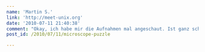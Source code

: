 ```yaml
---
name: 'Martin S.'
link: 'http://meet-unix.org'
date: '2010-07-11 21:40:38'
comment: "Okay, ich habe mir die Aufnahmen mal angeschaut. Ist ganz schön schwierig, habe mir aber trotzdem ein paar Gedanken gemacht. Es geht ja immerhin um ein Bier! Bei allen Vorschlägen mit einem + davor bin ich mir ziemlich sicher:\n\n-	a: fasrig, Zellulose? (Holz, Taschentuch)\n+	b: geprägt --&gt; Münze (Schnabel des Bundesadlers)\n-	c: Synthetisch, Plaste, großflächig? (Tapete, Untersetzer)\n+	d: Kugelschreiberspitze\n+	e: Metall, Gelenk --&gt; Gelenk einer Uhr!\n-	f:organisch?\n-	g: synthetisch, Schaumstoffähnlich?\n+	h:Kohle --&gt; Bleistiftspitze!\n-	i: Steckkontakte (SCART?)\n+	j:plan ... Kulistrich!\n-	k: keine Ahniung\n-	L:Wasser --&gt; Eis?\n-	M: gestanzt --&gt;Kronkorken?\n+	N: Das was in einen Stapler reinkommt... (Heftzwecken heißen die glaube ich)\n-	O:Eis?\n-	P: Was nutze ich denn gerade?\n+	Q: wie Quarz ;)\n-	R: Keine Ahnung\n+	S: Wellkarton im Querschnitt\n-	T: feiner Kalk --&gt; Kreide?\n+	U: Grind\n-	V: Keine Ahnung\n+	W: Eine Bürste\n-	X: ist das Organisch?\n+	Z: c't\n+	Zoom1: Bildschirm --&gt; Streifenmaske\n-	Zoom2:Fett in Wasser?/KLeber?\n+	Zoom3: organisch --&gt; Teigware\n-	Zoom4: Pinsel, Drahtbürste?\n\n<strong>Wow, very good! With 10 correct answers you could snatch 10 free beers at your next visit in Halle ;)</strong>"
post_id: /2010/07/11/microscope-puzzle

---
```



